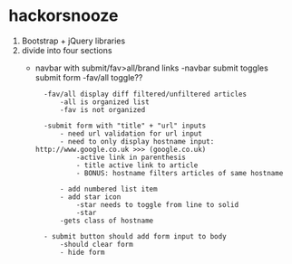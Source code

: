 # hackorsnooze
1. Bootstrap + jQuery libraries 
2. divide into four sections 
	- navbar with submit/fav>all/brand links
		-navbar submit toggles submit form
		-fav/all toggle??
		
			-fav/all display diff filtered/unfiltered articles
				-all is organized list
				-fav is not organized

			-submit form with "title" + "url" inputs
				- need url validation for url input
				- need to only display hostname input: http://www.google.co.uk >>> (google.co.uk)
					-active link in parenthesis
					- title active link to article
					- BONUS: hostname filters articles of same hostname 

				- add numbered list item
				- add star icon
					-star needs to toggle from line to solid
					-star 
				-gets class of hostname

			- submit button should add form input to body 
				-should clear form
				- hide form

